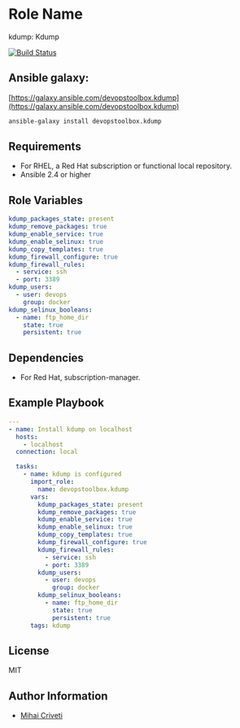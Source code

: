 Role Name
=========

kdump: Kdump

[![Build Status](https://travis-ci.org/cmihai-ansible/kdump.svg?branch=master)](https://travis-ci.org/cmihai-ansible/kdump)

Ansible galaxy:
---------------

[https://galaxy.ansible.com/devopstoolbox.kdump](https://galaxy.ansible.com/devopstoolbox.kdump)

```bash
ansible-galaxy install devopstoolbox.kdump
```

Requirements
------------

- For RHEL, a Red Hat subscription or functional local repository.
- Ansible 2.4 or higher

Role Variables
--------------

```yaml
kdump_packages_state: present
kdump_remove_packages: true
kdump_enable_service: true
kdump_enable_selinux: true
kdump_copy_templates: true
kdump_firewall_configure: true
kdump_firewall_rules:
  - service: ssh
  - port: 3389
kdump_users:
  - user: devops
    group: docker
kdump_selinux_booleans:
  - name: ftp_home_dir
    state: true
    persistent: true
```

Dependencies
------------

- For Red Hat, subscription-manager.

Example Playbook
----------------

```yaml
---
- name: Install kdump on localhost
  hosts:
    - localhost
  connection: local

  tasks:
    - name: kdump is configured
      import_role:
        name: devopstoolbox.kdump
      vars:
        kdump_packages_state: present
        kdump_remove_packages: true
        kdump_enable_service: true
        kdump_enable_selinux: true
        kdump_copy_templates: true
        kdump_firewall_configure: true
        kdump_firewall_rules:
          - service: ssh
          - port: 3389
        kdump_users:
          - user: devops
            group: docker
        kdump_selinux_booleans:
          - name: ftp_home_dir
            state: true
            persistent: true
      tags: kdump
```

License
-------

MIT

Author Information
------------------

- [Mihai Criveti](https://www.linkedin.com/in/devopstoolbox.)
